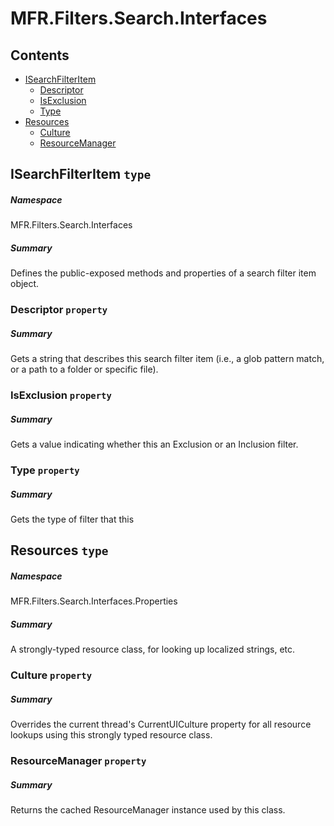 <a name='assembly'></a>
# MFR.Filters.Search.Interfaces

## Contents

- [ISearchFilterItem](#T-MFR-Filters-Search-Interfaces-ISearchFilterItem 'MFR.Filters.Search.Interfaces.ISearchFilterItem')
  - [Descriptor](#P-MFR-Filters-Search-Interfaces-ISearchFilterItem-Descriptor 'MFR.Filters.Search.Interfaces.ISearchFilterItem.Descriptor')
  - [IsExclusion](#P-MFR-Filters-Search-Interfaces-ISearchFilterItem-IsExclusion 'MFR.Filters.Search.Interfaces.ISearchFilterItem.IsExclusion')
  - [Type](#P-MFR-Filters-Search-Interfaces-ISearchFilterItem-Type 'MFR.Filters.Search.Interfaces.ISearchFilterItem.Type')
- [Resources](#T-MFR-Filters-Search-Interfaces-Properties-Resources 'MFR.Filters.Search.Interfaces.Properties.Resources')
  - [Culture](#P-MFR-Filters-Search-Interfaces-Properties-Resources-Culture 'MFR.Filters.Search.Interfaces.Properties.Resources.Culture')
  - [ResourceManager](#P-MFR-Filters-Search-Interfaces-Properties-Resources-ResourceManager 'MFR.Filters.Search.Interfaces.Properties.Resources.ResourceManager')

<a name='T-MFR-Filters-Search-Interfaces-ISearchFilterItem'></a>
## ISearchFilterItem `type`

##### Namespace

MFR.Filters.Search.Interfaces

##### Summary

Defines the public-exposed methods and properties of a search filter
item object.

<a name='P-MFR-Filters-Search-Interfaces-ISearchFilterItem-Descriptor'></a>
### Descriptor `property`

##### Summary

Gets a string that describes this search filter item (i.e., a glob
pattern match, or a path to a folder or specific file).

<a name='P-MFR-Filters-Search-Interfaces-ISearchFilterItem-IsExclusion'></a>
### IsExclusion `property`

##### Summary

Gets a value indicating whether this an Exclusion or an Inclusion filter.

<a name='P-MFR-Filters-Search-Interfaces-ISearchFilterItem-Type'></a>
### Type `property`

##### Summary

Gets the type of filter that this

<a name='T-MFR-Filters-Search-Interfaces-Properties-Resources'></a>
## Resources `type`

##### Namespace

MFR.Filters.Search.Interfaces.Properties

##### Summary

A strongly-typed resource class, for looking up localized strings, etc.

<a name='P-MFR-Filters-Search-Interfaces-Properties-Resources-Culture'></a>
### Culture `property`

##### Summary

Overrides the current thread's CurrentUICulture property for all
  resource lookups using this strongly typed resource class.

<a name='P-MFR-Filters-Search-Interfaces-Properties-Resources-ResourceManager'></a>
### ResourceManager `property`

##### Summary

Returns the cached ResourceManager instance used by this class.
